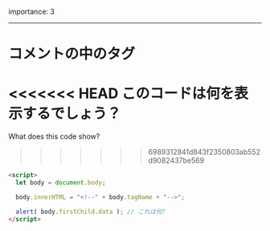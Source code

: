 importance: 3

---

# コメントの中のタグ

<<<<<<< HEAD
このコードは何を表示するでしょう？
=======
What does this code show?
>>>>>>> 6989312841d843f2350803ab552d9082437be569

```html
<script>
  let body = document.body;

  body.innerHTML = "<!--" + body.tagName + "-->";

  alert( body.firstChild.data ); // これは何?
</script>
```
